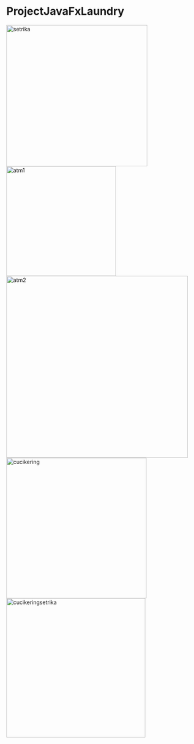 # ProjectJavaFxLaundry
 <img width="368" alt="setrika" src="https://user-images.githubusercontent.com/31430862/31856169-0de612ce-b6e5-11e7-9b9e-5b9427961b1e.PNG">
  <img width="286" alt="atm1" src="https://user-images.githubusercontent.com/31430862/31856170-0e6b998a-b6e5-11e7-96ba-f81506e6b8f3.PNG">
   <img width="474" alt="atm2" src="https://user-images.githubusercontent.com/31430862/31856171-0ec2eab4-b6e5-11e7-8f1a-97fd6c977dc0.PNG">
    <img width="366" alt="cucikering" src="https://user-images.githubusercontent.com/31430862/31856172-0f10917e-b6e5-11e7-8fee-7d3f21f19e8c.PNG">
     <img width="363" alt="cucikeringsetrika" src="https://user-images.githubusercontent.com/31430862/31856173-0f6cd74a-b6e5-11e7-8a51-f8e8458750ce.PNG">




